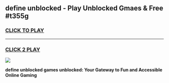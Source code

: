 
## define unblocked - Play Unblocked Gmaes & Free #t355g
<h3>
<a href="https://news.freeplayer.one?title=define_unblocked&ref=24F">CLICK TO PLAY</a></h3>
<hr>

<h3>
<a href="https://news.freeplayer.one?title=define_unblocked&ref=24F">CLICK 2 PLAY</a>
  
</h3>

<a href="https://news.freeplayer.one?title=define_unblocked&ref=24F/"><img src="https://clearcache.store/games.png"></a>


**define unblocked games unblocked: Your Gateway to Fun and Accessible Online Gaming**
